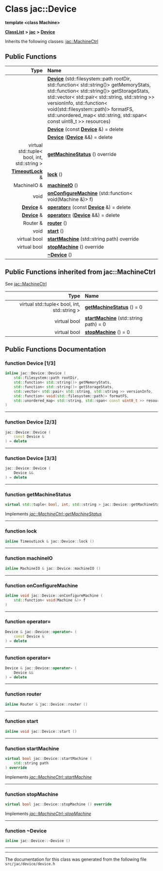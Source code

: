 

# Class jac::Device

**template &lt;class Machine&gt;**



[**ClassList**](annotated.md) **>** [**jac**](namespacejac.md) **>** [**Device**](classjac_1_1Device.md)








Inherits the following classes: [jac::MachineCtrl](classjac_1_1MachineCtrl.md)






















































## Public Functions

| Type | Name |
| ---: | :--- |
|   | [**Device**](#function-device-13) (std::filesystem::path rootDir, std::function&lt; std::string()&gt; getMemoryStats, std::function&lt; std::string()&gt; getStorageStats, std::vector&lt; std::pair&lt; std::string, std::string &gt;&gt; versionInfo, std::function&lt; void(std::filesystem::path)&gt; formatFS, std::unordered\_map&lt; std::string, std::span&lt; const uint8\_t &gt;&gt; resources) <br> |
|   | [**Device**](#function-device-23) (const [**Device**](classjac_1_1Device.md) &) = delete<br> |
|   | [**Device**](#function-device-33) ([**Device**](classjac_1_1Device.md) &&) = delete<br> |
| virtual std::tuple&lt; bool, int, std::string &gt; | [**getMachineStatus**](#function-getmachinestatus) () override<br> |
|  [**TimeoutLock**](classjac_1_1TimeoutLock.md) & | [**lock**](#function-lock) () <br> |
|  MachineIO & | [**machineIO**](#function-machineio) () <br> |
|  void | [**onConfigureMachine**](#function-onconfiguremachine) (std::function&lt; void(Machine &)&gt; f) <br> |
|  [**Device**](classjac_1_1Device.md) & | [**operator=**](#function-operator) (const [**Device**](classjac_1_1Device.md) &) = delete<br> |
|  [**Device**](classjac_1_1Device.md) & | [**operator=**](#function-operator_1) ([**Device**](classjac_1_1Device.md) &&) = delete<br> |
|  Router & | [**router**](#function-router) () <br> |
|  void | [**start**](#function-start) () <br> |
| virtual bool | [**startMachine**](#function-startmachine) (std::string path) override<br> |
| virtual bool | [**stopMachine**](#function-stopmachine) () override<br> |
|   | [**~Device**](#function-device) () <br> |


## Public Functions inherited from jac::MachineCtrl

See [jac::MachineCtrl](classjac_1_1MachineCtrl.md)

| Type | Name |
| ---: | :--- |
| virtual std::tuple&lt; bool, int, std::string &gt; | [**getMachineStatus**](#function-getmachinestatus) () = 0<br> |
| virtual bool | [**startMachine**](#function-startmachine) (std::string path) = 0<br> |
| virtual bool | [**stopMachine**](#function-stopmachine) () = 0<br> |






















































## Public Functions Documentation




### function Device [1/3]

```C++
inline jac::Device::Device (
    std::filesystem::path rootDir,
    std::function< std::string()> getMemoryStats,
    std::function< std::string()> getStorageStats,
    std::vector< std::pair< std::string, std::string >> versionInfo,
    std::function< void(std::filesystem::path)> formatFS,
    std::unordered_map< std::string, std::span< const uint8_t >> resources
) 
```




<hr>



### function Device [2/3]

```C++
jac::Device::Device (
    const Device &
) = delete
```




<hr>



### function Device [3/3]

```C++
jac::Device::Device (
    Device &&
) = delete
```




<hr>



### function getMachineStatus 

```C++
virtual std::tuple< bool, int, std::string > jac::Device::getMachineStatus () override
```



Implements [*jac::MachineCtrl::getMachineStatus*](classjac_1_1MachineCtrl.md#function-getmachinestatus)


<hr>



### function lock 

```C++
inline TimeoutLock & jac::Device::lock () 
```




<hr>



### function machineIO 

```C++
inline MachineIO & jac::Device::machineIO () 
```




<hr>



### function onConfigureMachine 

```C++
inline void jac::Device::onConfigureMachine (
    std::function< void(Machine &)> f
) 
```




<hr>



### function operator= 

```C++
Device & jac::Device::operator= (
    const Device &
) = delete
```




<hr>



### function operator= 

```C++
Device & jac::Device::operator= (
    Device &&
) = delete
```




<hr>



### function router 

```C++
inline Router & jac::Device::router () 
```




<hr>



### function start 

```C++
inline void jac::Device::start () 
```




<hr>



### function startMachine 

```C++
virtual bool jac::Device::startMachine (
    std::string path
) override
```



Implements [*jac::MachineCtrl::startMachine*](classjac_1_1MachineCtrl.md#function-startmachine)


<hr>



### function stopMachine 

```C++
virtual bool jac::Device::stopMachine () override
```



Implements [*jac::MachineCtrl::stopMachine*](classjac_1_1MachineCtrl.md#function-stopmachine)


<hr>



### function ~Device 

```C++
inline jac::Device::~Device () 
```




<hr>

------------------------------
The documentation for this class was generated from the following file `src/jac/device/device.h`


